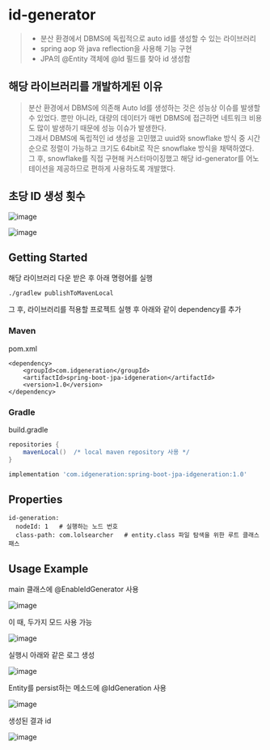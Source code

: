 # id-generator

> - 분산 환경에서 DBMS에 독립적으로 auto id를 생성할 수 있는 라이브러리   
> - spring aop 와 java reflection을 사용해 기능 구현
> - JPA의 @Entity 객체에 @Id 필드를 찾아 id 생성함

## 해당 라이브러리를 개발하게된 이유

> 분산 환경에서 DBMS에 의존해 Auto Id를 생성하는 것은 성능상 이슈를 발생할 수 있었다.
> 뿐만 아니라, 대량의 데이터가 매번 DBMS에 접근하면 네트워크 비용도 많이 발생하기 때문에 성능 이슈가 발생한다.   
> 그래서 DBMS에 독립적인 id 생성을 고민했고 uuid와 snowflake 방식 중 시간순으로 정렬이 가능하고 크기도 64bit로 작은 snowflake 방식을 채택하였다.   
> 그 후, snowflake를 직접 구현해 커스터마이징했고 해당 id-generator를 어노테이션을 제공하므로 
> 편하게 사용하도록 개발했다.

## 초당 ID 생성 횟수

![image](https://github.com/kyo705/id-generation/assets/89891704/3acd60ed-11b2-4cd6-b54f-c816da996621)


![image](https://github.com/kyo705/id-generation/assets/89891704/12dd5ae3-630a-49b7-999a-c51d74c8a013)



## Getting Started

해당 라이브러리 다운 받은 후 아래 명령어를 실행

```
./gradlew publishToMavenLocal
```

그 후, 라이브러리를 적용할 프로젝트 실행 후 아래와 같이 dependency를 추가
### Maven

pom.xml
```maven
<dependency>
    <groupId>com.idgeneration</groupId>
    <artifactId>spring-boot-jpa-idgeneration</artifactId>
    <version>1.0</version>
</dependency>
```

### Gradle

build.gradle
```gradle
repositories {
    mavenLocal()  /* local maven repository 사용 */
}

implementation 'com.idgeneration:spring-boot-jpa-idgeneration:1.0'
```


## Properties

```
id-generation:
  nodeId: 1   # 실행하는 노드 번호
  class-path: com.lolsearcher   # entity.class 파일 탐색을 위한 루트 클래스 패스
```

## Usage Example

main 클래스에 @EnableIdGenerator 사용

![image](https://user-images.githubusercontent.com/89891704/225679208-2b9fad9c-3aa7-436b-b5bb-3ad4cafcf826.png)

이 때, 두가지 모드 사용 가능

![image](https://user-images.githubusercontent.com/89891704/225679114-d5b94e67-bd34-4515-a4ef-efc884e4bccc.png)

실행시 아래와 같은 로그 생성

![image](https://user-images.githubusercontent.com/89891704/225678978-9921b12a-44d4-460a-bddf-e108133d476b.png)

Entity를 persist하는 메소드에 @IdGeneration 사용

![image](https://user-images.githubusercontent.com/89891704/225678711-dcfb016a-bc73-464d-bf2a-ebe3bb4dcdbf.png)

생성된 결과 id

![image](https://user-images.githubusercontent.com/89891704/225678412-85199693-7c37-4df6-9399-1cd465f75a98.png)
